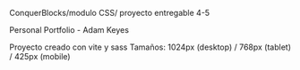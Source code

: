 ConquerBlocks/modulo CSS/ proyecto entregable 4-5

Personal Portfolio - Adam Keyes

Proyecto creado con vite y sass
Tamaños: 1024px (desktop) / 768px (tablet) / 425px (mobile)
